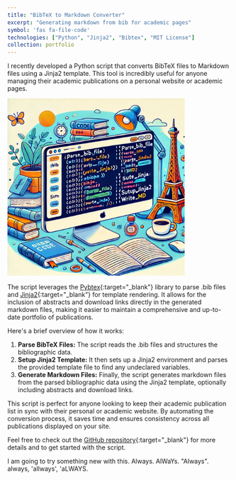 ```yaml
---
title: "BibTeX to Markdown Converter"
excerpt: "Generating markdown from bib for academic pages"
symbol: 'fas fa-file-code'
technologies: ["Python", "Jinja2", "Bibtex", "MIT License"]
collection: portfolio
---
```


I recently developed a Python script that converts BibTeX files to Markdown files using a Jinja2 template. This tool is incredibly useful for anyone managing their academic publications on a personal website or academic pages.

<img src="/images/bib2md_picture.webp" alt="BibTeX to Markdown Converter" width="400px">

The script leverages the [Pybtex](https://pybtex.org/){:target="_blank"} library to parse .bib files and [Jinja2](https://jinja.palletsprojects.com/){:target="_blank"} for template rendering. It allows for the inclusion of abstracts and download links directly in the generated markdown files, making it easier to maintain a comprehensive and up-to-date portfolio of publications.

Here's a brief overview of how it works:

1. **Parse BibTeX Files:** The script reads the .bib files and structures the bibliographic data.
2. **Setup Jinja2 Template:** It then sets up a Jinja2 environment and parses the provided template file to find any undeclared variables.
3. **Generate Markdown Files:** Finally, the script generates markdown files from the parsed bibliographic data using the Jinja2 template, optionally including abstracts and download links.

This script is perfect for anyone looking to keep their academic publication list in sync with their personal or academic website. By automating the conversion process, it saves time and ensures consistency across all publications displayed on your site.

Feel free to check out the [GitHub repository](https://github.com/armandyam/bib2md){:target="_blank"} for more details and to get started with the script.

I am going to try something new with this. Always. AlWaYs. "Always". always, 'allways', 'aLWAYS.